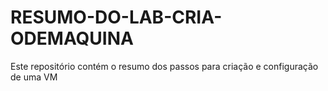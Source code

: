 # RESUMO-DO-LAB-CRIA-ODEMAQUINA
Este repositório contém o resumo dos passos para criação e configuração de uma VM
